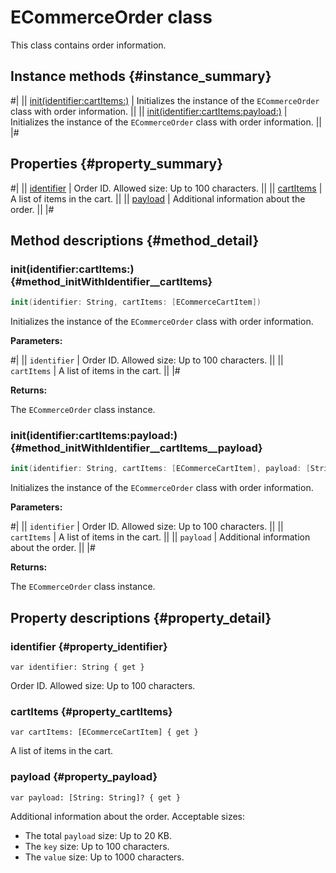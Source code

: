 # ECommerceOrder class

This class contains order information.

## Instance methods {#instance_summary}

#|
|| [init(identifier:cartItems:)](#method_initWithIdentifier__cartItems) | Initializes the instance of the `ECommerceOrder` class with order information. ||
|| [init(identifier:cartItems:payload:)](#method_initWithIdentifier__cartItems__payload) | Initializes the instance of the `ECommerceOrder` class with order information. ||
|#

## Properties {#property_summary}

#|
|| [identifier](#property_identifier) | Order ID. Allowed size: Up to 100 characters. ||
|| [cartItems](#property_cartItems) | A list of items in the cart. ||
|| [payload](#property_payload) | Additional information about the order. ||
|#

## Method descriptions {#method_detail}

### init(identifier:cartItems:) {#method_initWithIdentifier__cartItems}

```swift translate=no
init(identifier: String, cartItems: [ECommerceCartItem])
```

Initializes the instance of the `ECommerceOrder` class with order information.

**Parameters:**

#|
|| `identifier` | Order ID. Allowed size: Up to 100 characters. ||
|| `cartItems` | A list of items in the cart. ||
|#

**Returns:**

The `ECommerceOrder` class instance.

### init(identifier:cartItems:payload:) {#method_initWithIdentifier__cartItems__payload}

```swift translate=no
init(identifier: String, cartItems: [ECommerceCartItem], payload: [String: String]?)
```

Initializes the instance of the `ECommerceOrder` class with order information.

**Parameters:**

#|
|| `identifier` | Order ID. Allowed size: Up to 100 characters. ||
|| `cartItems` | A list of items in the cart. ||
|| `payload` | Additional information about the order. ||
|#

**Returns:**

The `ECommerceOrder` class instance.

## Property descriptions {#property_detail}

### identifier {#property_identifier}

`var identifier: String { get }`

Order ID. Allowed size: Up to 100 characters.

### cartItems {#property_cartItems}

`var cartItems: [ECommerceCartItem] { get }`

A list of items in the cart.

### payload {#property_payload}

`var payload: [String: String]? { get }`

Additional information about the order. Acceptable sizes:

- The total `payload` size: Up to 20 KB.
- The `key` size: Up to 100 characters.
- The `value` size: Up to 1000 characters.
